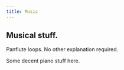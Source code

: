 ```yaml
---
title: Music
---
```


## Musical stuff.

[](https://www.looperman.com/loops?mid=carloscarty)
Panflute loops. No other explanation required.

[](https://www.looperman.com/loops?mid=UnknownBeats)
Some decent piano stuff here.
